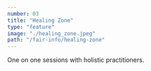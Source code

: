 ```yaml
---
number: 03
title: "Healing Zone"
type: "feature"
image: "./healing_zone.jpeg"
path: "/fair-info/healing-zone"
---
```


One on one sessions with holistic practitioners.
